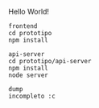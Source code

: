 Hello World!


```
frontend
cd prototipo
npm install

api-server
cd prototipo/api-server
npm install
node server

dump
incompleto :c

```